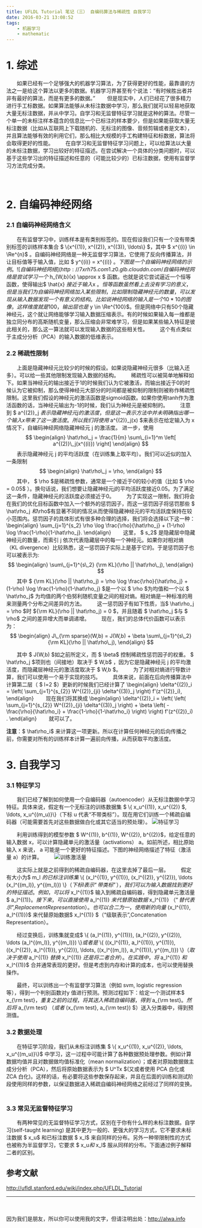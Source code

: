 ```yaml
---
title: UFLDL Tutorial 笔记（三） 自编码算法与稀疏性 自我学习
date: 2016-03-21 13:08:52
tags:
    - 机器学习
    - mathematic
---
```



# 1. 综述
　　如果已经有一个足够强大的机器学习算法，为了获得更好的性能，最靠谱的方法之一是给这个算法以更多的数据。机器学习界甚至有个说法：“有时候胜出者并非有最好的算法，而是有更多的数据。”
　　但是现实中，人们已经花了很多精力进行手工标数据。如果算法能够从未标注数据中学习，那么我们就可以轻易地获取大量无标注数据，并从中学习。自学习和无监督特征学习就是这种的算法。尽管一个单一的未标注样本蕴含的信息比一个已标注的样本要少，但是如果能获取大量无标注数据（比如从互联网上下载随机的、无标注的图像、音频剪辑或者是文本），并且算法能够有效的利用它们，那么相比大规模的手工构建特征和标数据，算法将会取得更好的性能。
　　在自学习和无监督特征学习问题上，可以给算法以大量的未标注数据，学习出较好的特征描述。在尝试解决一个具体的分类问题时，可以基于这些学习出的特征描述和任意的（可能比较少的）已标注数据，使用有监督学习方法完成分类。
　　
<!-- more -->
　　

# 2. 自编码神经网络 
### 2.1 自编码神经网络含义
　　在有监督学习中，训练样本是有类别标签的。现在假设我们只有一个没有带类别标签的训练样本集合  $ \\{x^{(1)}, x^{(2)}, x^{(3)}, \ldots\\} $，其中 $ x^{(i)} \in \Re^{n}$ 。自编码神经网络是一种无监督学习算法，它使用了反向传播算法，并让目标值等于输入值，比如 $ y^{(i)} = x^{(i)} $。下图是一个自编码神经网络的示例。
　　![自编码神经网络](http://7xrh75.com1.z0.glb.clouddn.com/%E7%A5%9E%E7%BB%8F%E7%BD%91%E7%BB%9C_400px-Autoencoder636.png)
　　自编码神经网络是尝试学习一个$ h\_{W,b}(x) \approx x $ 函数。也就是说它尝试逼近一个恒等函数，使得输出$ \hat{x} $接近于输入$x $。恒等函数虽然看上去没有学习的意义，但是当我们为自编码神经网络加入某些限制，比如限制隐藏神经元的数量，可以发现从输入数据发现一个有意义的结构。
　　比如说神经网络的输入是一个10*10的图像，这样维度就是100，输出层也是$ y \in \Re^{100}$。但是网络中只有50个隐藏神经元，这个就让网络能够学习输入数据压缩表示。有的时候如果输入每一维都是独立同分布的高斯随机变量，那么压缩会非常难学习，但是如果某些输入特征是彼此相关的，那么这一算法就可以发现输入数据的这些相关性。
　　这个有点类似于主成分分析（PCA）的输入数据的低维表示。
　　
### 2.2 稀疏性限制
　　上面是隐藏神经元比较少的时候的假设。如果说隐藏神经元很多（比输入还多）。可以给一些其他限制发现输入数据的结构。
　　稀疏性可以被简单地解释如下。如果当神经元的输出接近于1的时候我们认为它被激活，而输出接近于0的时候认为它被抑制，那么使得神经元大部分的时间都是被抑制的限制则被称作稀疏性限制。这里我们假设的神经元的激活函数是sigmoid函数。如果你使用tanh作为激活函数的话，当神经元输出为-1的时候，我们认为神经元是被抑制的。
　　注意到 $ a^{(2)}\_j $表示隐藏神经元 j 的激活度，但是这一表示方法中并未明确指出哪一个输入 x 带来了这一激活度。所以我们将使用$ a^{(2)}\_j(x) $来表示在给定输入为 x 情况下，自编码神经网络隐藏神经元 j 的激活度。 进一步，使用
$$
\begin{align}
\hat\rho\_j = \frac{1}{m} \sum\_{i=1}^m \left[ a^{(2)}\_j(x^{(i)}) \right]
\end{align}
$$
　　表示隐藏神经元 j 的平均活跃度（在训练集上取平均）。我们可以近似的加入一条限制
$$
\begin{align}
\hat\rho\_j = \rho,
\end{align}
$$
　　其中， $ \rho $是稀疏性参数，通常是一个接近于0的较小的值（比如 $ \rho = 0.05$ ）。换句话说，我们想要让隐藏神经元j的平均活跃度接近0.05。为了满足这一条件，隐藏神经元的活跃度必须接近于0。
　　为了实现这一限制，我们将会在我们的优化目标函数中加入一个额外的惩罚因子，而这一惩罚因子将惩罚那些 $ \hat\rho\_j $和$\rho$有显著不同的情况从而使得隐藏神经元的平均活跃度保持在较小范围内。惩罚因子的具体形式有很多种合理的选择，我们将会选择以下这一种：
\begin{align}
\sum\_{j=1}^{s\_2} \rho \log \frac{\rho}{\hat\rho\_j} + (1-\rho) \log \frac{1-\rho}{1-\hat\rho\_j}.
\end{align}
　　这里， $ s\_2$ 是隐藏层中隐藏神经元的数量，而索引 j 依次代表隐藏层中的每一个神经元。如果你对相对熵（KL divergence）比较熟悉，这一惩罚因子实际上是基于它的。于是惩罚因子也可以被表示为:
$$
\begin{align}
\sum\_{j=1}^{s\_2} {\rm KL}(\rho || \hat\rho\_j),
\end{align}
$$
　　其中 $ {\rm KL}(\rho || \hat\rho\_j) 
 = \rho \log \frac{\rho}{\hat\rho\_j} + (1-\rho) \log \frac{1-\rho}{1-\hat\rho\_j} $是一个以 $ \rho $为均值和一个以 $ \hat\rho\_j$ 为均值的两个伯努利随机变量之间的相对熵。相对熵是一种标准的用来测量两个分布之间差异的方法。
　　这一惩罚因子有如下性质，当$ \hat\rho\_j = \rho $时 ${\rm KL}(\rho || \hat\rho\_j) = 0 $，并且随着 $ \hat\rho\_j $与 $ \rho$ 之间的差异增大而单调递增。
　　现在，我们的总体代价函数可以表示为：
$$
\begin{align}
J\_{\rm sparse}(W,b) = J(W,b) + \beta \sum\_{j=1}^{s\_2} {\rm KL}(\rho || \hat\rho\_j),
\end{align}
$$

　　其中 $ J(W,b) $如之前所定义，而 $ \beta$ 控制稀疏性惩罚因子的权重。 $ \hat\rho\_j $项则也（间接地）取决于 $ W,b$ ，因为它是隐藏神经元  j 的平均激活度，而隐藏层神经元的激活度取决于 $ W,b $。
　　为了对相对熵进行导数计算，我们可以使用一个易于实现的技巧。
　　具体来说，前面在后向传播算法中计算第二层（ $ l=2 $）更新的时候我们已经计算了
\begin{align}
\delta^{(2)}\_i = \left( \sum\_{j=1}^{s\_{2}} W^{(2)}\_{ji} \delta^{(3)}\_j \right) f'(z^{(2)}\_i),
\end{align}
　　现在我们将其换成
\begin{align}
\delta^{(2)}\_i =   \left( \left( \sum\_{j=1}^{s\_{2}} W^{(2)}\_{ji} \delta^{(3)}\_j \right) + \beta \left( - \frac{\rho}{\hat\rho\_i} + \frac{1-\rho}{1-\hat\rho\_i} \right) \right) f'(z^{(2)}\_i) .
\end{align}
　　就可以了。

**注意**：$ \hat\rho\_i$ 来计算这一项更新。所以在计算任何神经元的后向传播之前，你需要对所有的训练样本计算一遍前向传播，从而获取平均激活度。

# 3. 自我学习
### 3.1 特征学习
　　我们已经了解到如何使用一个自编码器（autoencoder）从无标注数据中学习特征。具体来说，假定有一个无标注的训练数据集 $ \\{ x\_u^{(1)}, x\_u^{(2)} $, \ldots, x\_u^{(m\_u)}\\}（下标 u 代表“不带类标”）。现在用它们训练一个稀疏自编码器（可能需要首先对这些数据做白化或其它适当的预处理）。
    ![特征学习](http://7xrh75.com1.z0.glb.clouddn.com/%E7%A5%9E%E7%BB%8F%E7%BD%91%E7%BB%9C_350px-STL_SparseAE.png)

　　利用训练得到的模型参数 $ W^{(1)}, b^{(1)}, W^{(2)}, b^{(2)}$，给定任意的输入数据 x，可以计算隐藏单元的激活量（activations）  a。如前所述，相比原始输入 x 来说， a 可能是一个更好的特征描述。下图的神经网络描述了特征（激活量 a）的计算。
　　![训练激活量](http://7xrh75.com1.z0.glb.clouddn.com/%E7%A5%9E%E7%BB%8F%E7%BD%91%E7%BB%9C_300px-STL_SparseAE_Features.png)

　　这实际上就是之前得到的稀疏自编码器，在这里去掉了最后一层。
　　假定有大小为$ m\_l $的已标注训练集$ \\{ (x\_l^{(1)}, y^{(1)}),
(x\_l^{(2)}, y^{(2)}), \ldots (x\_l^{(m\_l)}, y^{(m\_l)}) \\}$（下标 l 表示“带类标”），我们可以为输入数据找到更好的特征描述。例如，可以将$ x\_l^{(1)}$ 输入到稀疏自编码器，得到隐藏单元激活量$ a\_l^{(1)}$。接下来，可以直接使用$ a\_l^{(1)} $来代替原始数据$ x\_l^{(1)} $（“替代表示”,Replacement Representation）。也可以合二为一，使用新的向量$ (x\_l^{(1)}, a\_l^{(1)})$ 来代替原始数据$ x\_l^{(1)} $（“级联表示”,Concatenation Representation）。

　　经过变换后，训练集就变成$ \\{ (a\_l^{(1)}, y^{(1)}), (a\_l^{(2)}, y^{(2)}), \ldots (a\_l^{(m\_l)}, y^{(m\_l)})
\\}$或者是$ \\{
((x\_l^{(1)}, a\_l^{(1)}), y^{(1)}), ((x\_l^{(2)}, a\_l^{(1)}), y^{(2)}), \ldots, 
((x\_l^{(m\_l)}, a\_l^{(1)}), y^{(m\_l)}) \\}$（取决于使用$ a\_l^{(1)} $替换$ x\_l^{(1)} $还是将二者合并）。在实践中，将$ a\_l^{(1)} $和$ x\_l^{(1)}$ 合并通常表现的更好。但是考虑到内存和计算的成本，也可以使用替换操作。

　　最终，可以训练出一个有监督学习算法（例如 svm, logistic regression 等），得到一个判别函数对y 值进行预测。预测过程如下：给定一个测试样本$ x\_{\rm test}$，重复之前的过程，将其送入稀疏自编码器，得到$ a\_{\rm test}$。然后将$ a\_{\rm test} $（或者$ (x\_{\rm test}, a\_{\rm test}) $）送入分类器中，得到预测值。


### 3.2 数据处理
　　在特征学习阶段，我们从未标注训练集 $ \\{ x\_u^{(1)}, x\_u^{(2)}, \ldots, x\_u^{(m\_u)}\\}$ 中学习，这一过程中可能计算了各种数据预处理参数。例如计算数据均值并且对数据做均值标准化（mean normalization）；或者对原始数据做主成分分析（PCA），然后将原始数据表示为 $ U^Tx $(又或者使用 PCA 白化或 ZCA 白化)。这样的话，有必要将这些参数保存起来，并且在后面的训练和测试阶段使用同样的参数，以保证数据进入稀疏自编码神经网络之前经过了同样的变换。
　　
### 3.3 常见无监督特征学习
　　有两种常见的无监督特征学习方式，区别在于你有什么样的未标注数据。自学习(self-taught learning) 是其中更为一般的、更强大的学习方式，它不要求未标注数据 $ x\_u$ 和已标注数据 $ x\_l$ 来自同样的分布。另外一种带限制性的方式也被称为半监督学习，它要求 $ x\_u$和$ x\_l$ 服从同样的分布。下面通过例子解释二者的区别。

## 参考文献
http://ufldl.stanford.edu/wiki/index.php/UFLDL_Tutorial

----
　

因为我们是朋友，所以你可以使用我的文字，但请注明出处：http://alwa.info

